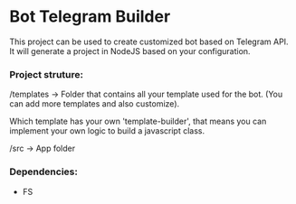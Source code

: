 # Bot Telegram Builder
This project can be used to create customized bot based on Telegram API. It will generate a project in NodeJS based on your
configuration.

### Project struture:
/templates -> Folder that contains all your template used for the bot. (You can add more templates and also customize).

Which template has your own 'template-builder', that means you can implement your own logic to build a javascript class.

/src -> App folder

### Dependencies:
- FS
